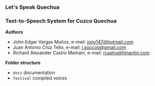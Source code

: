 ### Let's Speak Quechua
### Text-to-Speech System for Cuzco Quechua

**Authors**

  * John Edgar Vargas Muñoz, e-mail: jonv147@hotmail.com 
  * Juan Antonio Cruz Tello, e-mail: j.soccoo@gmail.com
  * Richard Alexander Castro Mamani, e-mail: rcastro@hinantin.com

**Folder structure**

  * `docs` documentation
  * `festival` compiled voices




